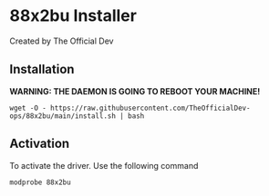 # 88x2bu Installer
Created by The Official Dev

## Installation
**WARNING: THE DAEMON IS GOING TO REBOOT YOUR MACHINE!**
```
wget -O - https://raw.githubusercontent.com/TheOfficialDev-ops/88x2bu/main/install.sh | bash
```

## Activation
To activate the driver. Use the following command
```
modprobe 88x2bu
